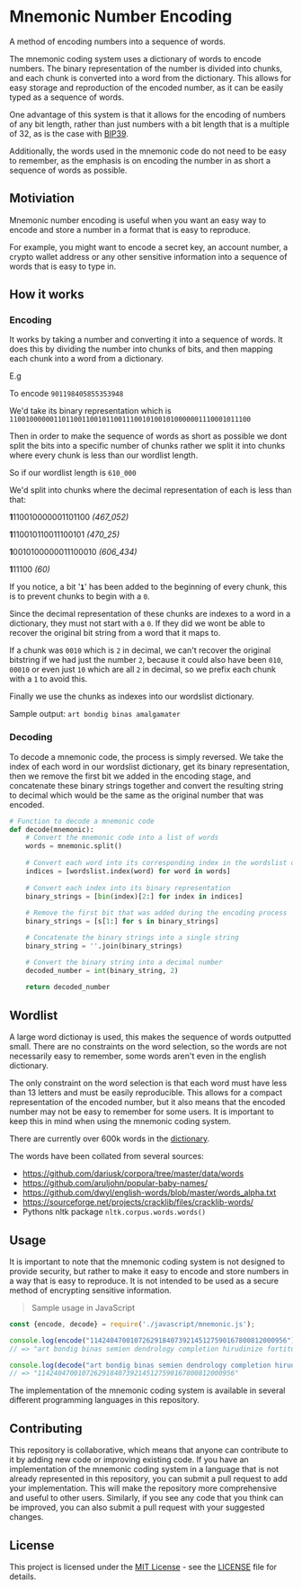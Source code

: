 # Mnemonic Number Encoding

A method of encoding numbers into a sequence of words.

The mnemonic coding system uses a dictionary of words to encode numbers. The binary representation of the number is divided into chunks, and each chunk is converted into a word from the dictionary. This allows for easy storage and reproduction of the encoded number, as it can be easily typed as a sequence of words.

One advantage of this system is that it allows for the encoding of numbers of any bit length, rather than just numbers with a bit length that is a multiple of 32, as is the case with [BIP39](https://github.com/bitcoin/bips/blob/master/bip-0039.mediawiki).

Additionally, the words used in the mnemonic code do not need to be easy to remember, as the emphasis is on encoding the number in as short a sequence of words as possible.

## Motiviation

Mnemonic number encoding is useful when you want an easy way to encode and store a number in a format that is easy to reproduce.

For example, you might want to encode a secret key, an account number, a crypto wallet address or any other sensitive information into a sequence of words that is easy to type in.

## How it works

### Encoding

It works by taking a number and converting it into a sequence of words. It does this by dividing the number into chunks of bits, and then mapping each chunk into a word from a dictionary.

E.g

To encode `901198405855353948`

We'd take its binary representation which is
`110010000001101100110010110011100101001010000001110001011100`

Then in order to make the sequence of words as short as possible we dont split the bits into a specific number of chunks rather we split it into chunks where every chunk is less than our wordlist length.

So if our wordlist length is `610_000`

We'd split into chunks where the decimal representation of each is less than that:

**1**110010000001101100  _(467\_052)_

**1**110010110011100101  _(470\_25)_

**1**0010100000011100010 _(606\_434)_

**1**11100  _(60)_

If you notice, a bit '**`1`**' has been added to the beginning of every chunk, this is to prevent chunks to begin with a `0`.

Since the decimal representation of these chunks are indexes to a word in a dictionary, they must not start with a `0`. If they did we wont be able to recover the original bit string from a word that it maps to.

If a chunk was `0010` which is `2` in decimal, we can't recover the original bitstring if we had just the number `2`, because it could also have been `010`, `00010` or even just `10` which are all `2` in decimal, so we prefix each chunk with a `1` to avoid this.

Finally we use the chunks as indexes into our wordslist dictionary.

Sample output:
`art bondig binas amalgamater`

### Decoding

To decode a mnemonic code, the process is simply reversed. We take the index of each word in our wordslist dictionary, get its binary representation, then we remove the first bit we added in the encoding stage, and concatenate these binary strings together and convert the resulting string to decimal which would be the same as the original number that was encoded.

```python
# Function to decode a mnemonic code
def decode(mnemonic):
    # Convert the mnemonic code into a list of words
    words = mnemonic.split()
    
    # Convert each word into its corresponding index in the wordslist dictionary
    indices = [wordslist.index(word) for word in words]
    
    # Convert each index into its binary representation
    binary_strings = [bin(index)[2:] for index in indices]
    
    # Remove the first bit that was added during the encoding process
    binary_strings = [s[1:] for s in binary_strings]

    # Concatenate the binary strings into a single string
    binary_string = ''.join(binary_strings)

    # Convert the binary string into a decimal number
    decoded_number = int(binary_string, 2)
    
    return decoded_number
```

## Wordlist

A large word dictionay is used, this makes the sequence of words outputted small. There are no constraints on the word selection, so the words are not necessarily easy to remember, some words aren't even in the english dictionary.

The only constraint on the word selection is that each word must have less than 13 letters and must be easily reproducible. This allows for a compact representation of the encoded number, but it also means that the encoded number may not be easy to remember for some users. It is important to keep this in mind when using the mnemonic coding system.

There are currently over 600k words in the [dictionary](./words-list.json).

The words have been collated from several sources:

- <https://github.com/dariusk/corpora/tree/master/data/words>
- <https://github.com/aruljohn/popular-baby-names/>
- <https://github.com/dwyl/english-words/blob/master/words_alpha.txt>
- <https://sourceforge.net/projects/cracklib/files/cracklib-words/>
- Pythons nltk package `nltk.corpus.words.words()`

## Usage

It is important to note that the mnemonic coding system is not designed to provide security, but rather to make it easy to encode and store numbers in a way that is easy to reproduce. It is not intended to be used as a secure method of encrypting sensitive information.

> Sample usage in JavaScript

```javascript
const {encode, decode} = require('./javascript/mnemonic.js');

console.log(encode("1142404700107262918407392145127590167800812000956"))
// => "art bondig binas semien dendrology completion hirudinize fortitude armatured"

console.log(decode("art bondig binas semien dendrology completion hirudinize fortitude armatured"))
// => "1142404700107262918407392145127590167800812000956"
```

The implementation of the mnemonic coding system is available in several different programming languages in this repository.

## Contributing

This repository is collaborative, which means that anyone can contribute to it by adding new code or improving existing code. If you have an implementation of the mnemonic coding system in a language that is not already represented in this repository, you can submit a pull request to add your implementation. This will make the repository more comprehensive and useful to other users. Similarly, if you see any code that you think can be improved, you can also submit a pull request with your suggested changes.

## License

This project is licensed under the [MIT License](https://opensource.org/licenses/MIT) - see the [LICENSE](LICENSE) file for details.
